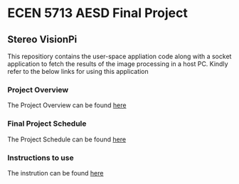 # ECEN 5713 AESD Final Project
## Stereo VisionPi
This repositiory contains the user-space appliation code along with a socket application to fetch the results of the image processing in a host PC.
Kindly refer to the below links for using this application

### Project Overview
The Project Overview can be found [here](https://github.com/cu-ecen-aeld/final-project-KapureCUB/wiki/Project-Overview)

### Final Project Schedule
The Project Schedule  can be found [here](https://github.com/users/KapureCUB/projects/1/views/1)

### Instructions to use 
The instrution can be found [here](https://github.com/cu-ecen-aeld/buildroot-assignments-base/wiki/OpenCV-Stereo-Vision)